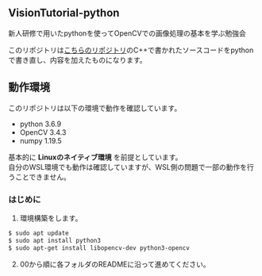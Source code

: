## VisionTutorial-python
  
新人研修で用いたpythonを使ってOpenCVでの画像処理の基本を学ぶ勉強会  
  
このリポジトリは[こちらのリポジトリ](https://github.com/yotaseki/VisionTutorial-Summer2019)のC++で書かれたソースコードをpythonで書き直し、内容を加えたものになります。
  
## 動作環境  
  
このリポジトリは以下の環境で動作を確認しています。  

- python 3.6.9  
- OpenCV 3.4.3  
- numpy 1.19.5  
  
基本的に **Linuxのネイティブ環境** を前提としています。  
自分のWSL環境でも動作は確認していますが、WSL側の問題で一部の動作を行うことできません。  
  
### はじめに
  
1. 環境構築をします。  
```sh
$ sudo apt update
$ sudo apt install python3
$ sudo apt-get install libopencv-dev python3-opencv
```
  
2. 00から順に各フォルダのREADMEに沿って進めてください。  

